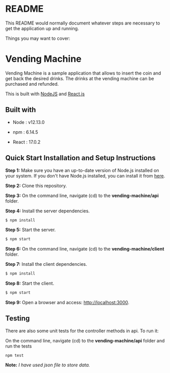 # README
This README would normally document whatever steps are necessary to get the
application up and running.

Things you may want to cover:

 # Vending Machine
 Vending Machine is a sample application that allows to insert the coin and get back the desired drinks.
 The drinks at the vending machine can be purchased and refunded.

This is  built with [NodeJS](https://nodejs.org/) and [React.js](https://reactjs.org/) 

## Built with

- Node : v12.13.0

- npm : 6.14.5

- React : 17.0.2

## Quick Start Installation and Setup Instructions

**Step 1:** Make sure you have an up-to-date version of Node.js installed on your system. If you don't have Node.js installed, you can install it from [here](http://nodejs.org/).

**Step 2:** Clone this repository.

**Step 3:** On the command line, navigate (cd) to the **vending-machine/api** folder.

**Step 4:** Install the server dependencies.

 ```bash
$ npm install
```

**Step 5:** Start the server.

 ```bash
$ npm start
```
**Step 6:** On the command line, navigate (cd) to the **vending-machine/client** folder.

**Step 7:** Install the client dependencies.

 ```bash
$ npm install
```

**Step 8:** Start the client.

 ```bash
$ npm start
```

**Step 9:** Open a browser and access: [http://localhost:3000](http://localhost:3000).

## Testing

There are also some unit tests for the controller methods in api. To run it:

On the command line, navigate (cd) to the **vending-machine/api** folder and run the tests

```
npm test
```

**Note:**  *I have used json file to store data.*
